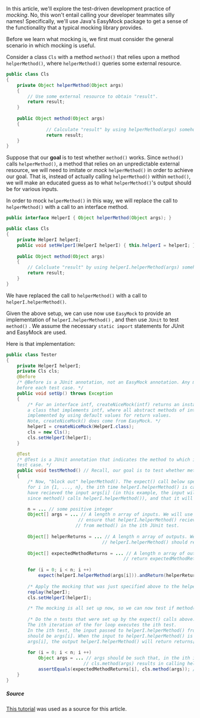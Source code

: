 In this article, we'll explore the test-driven development practice of *mocking*. No, this won't entail calling your developer teammates silly names! Specifically, we'll use Java's EasyMock package to get a sense of the functionality that a typical mocking library provides.

Before we learn what mocking is, we first must consider the general scenario in which mocking is useful.

Consider a class `Cls` with a method `method()` that relies upon a method `helperMethod()`, where `helperMethod()` queries some external resource.

```java
public class Cls
{
    private Object helperMethod(Object args)
    {
        // Use some external resource to obtain "result".
        return result;
    }
    
    public Object method(Object args) 
    { 
               // Calculate "result" by using helperMethod(args) somehow.
               return result; 
    }
}
```

Suppose that our **goal** is to test whether `method()` works. Since `method()` calls `helperMethod()`, a method that relies on an unpredictable external resource, we will need to imitate or *mock* `helperMethod()` in order to achieve our goal. That is, instead of actually calling `helperMethod()` within `method()`, we will make an educated guess as to what `helperMethod()`'s output should be for various inputs.

In order to mock `helperMethod()` in this way, we will replace the call to `helperMethod()` with a call to an interface method.

```java
public interface HelperI { Object helperMethod(Object args); }

public class Cls
{
    private HelperI helperI;
    public void setHelperI(HelperI helperI) { this.helperI = helperI; }
    
    public Object method(Object args)
    {
        // Calcluate "result" by using helperI.helperMethod(args) somehow.
        return result;
    }
}
```

We have replaced the call to `helperMethod()` with a call to `helperI.helperMethod()`.

Given the above setup, we can use now use `EasyMock` to provide an implementation of `helperI.helperMethod()` , and then use `JUnit` to test `method()` . We assume the necessary `static import` statements for JUnit and EasyMock are used.

Here is that implementation:

```java
public class Tester
{
    private HelperI helperI;
    private Cls cls;
    @Before
    /* @Before is a JUnit annotation, not an EasyMock annotation. Any method tagged with @Before is executed 
    before each test case. */
    public void setUp() throws Exception
    {
        /* For an interface intf, createNiceMock(intf) returns an instance of 
        a class that implements intf, where all abstract methods of intf are 
        implemented by using default values for return values.
        Note, createNiceMock() does come from EasyMock. */
        helperI = createNiceMock(HelperI.class);
        cls = new Cls();
        cls.setHelperI(helperI);
    }

    @Test
    /* @Test is a JUnit annotation that indicates the method to which it is attatched is to be executed as a 
    test case. */
    public void testMethod() // Recall, our goal is to test whether method() works.
    {
        /* Now, "block out" helperMethod(). The expect() call below specifies that, 
        for i in {1, ..., n}, the ith time helperI.helperMethod() is called, it should 
        have recieved the input args[i] (in this example, the input will be coming from method(),
        since method() calls helperI.helperMethod()), and that it will return returns[i]. */

        n = ... // some positive integer
        Object[] args = ... // A length n array of inputs. We will use EasyMock to 
                           // ensure that helperI.helperMethod() recieves args[i] 
                          // from method() in the ith JUnit test.
            
        Object[] helperReturns = ... // A length n array of outputs. We will use EasyMock to impose that
                                    // helperI.helperMethod() should return helperReturns[i] upon recieving args[i] as input.
            
        Object[] expectedMethodReturns = ... // A length n array of outputs. We hope that method() will 
                                            // return expectedMethodReturns[i] in the ith iteration.
            
        for (i = 0; i < n; i ++)
            expect(helperI.helperMethod(args[i])).andReturn(helperReturns[i]);
        
        /* Apply the mocking that was just specified above to the helperI interface. */
        replay(helperI);
        cls.setHelperI(helperI);

        /* The mocking is all set up now, so we can now test if method() works. */
    
        /* Do the n tests that were set up by the expect() calls above. 
        The ith iteration of the for loop executes the ith test. 
        In the ith test, the input passed to helperI.helperMethod() from method()
        should be args[i]. When the input to helperI.helperMethod() is indeed 
        args[i], the output helperI.helperMethod() will return returns[i]. */
        
       	for (i = 0; i < n; i ++)
            Object args = ... // args should be such that, in the ith iteration of this loop, calling
                             // cls.method(args) results in calling helperI.helperMethod(args[i]) within cls.method()
            assertEquals(expectedMethodReturns[i], cls.method(args)); // assertEquals() is a JUnit method
    }
}
```

##### Source

[This tutorial](https://www.vogella.com/tutorials/EasyMock/article.html) was used as a source for this article.